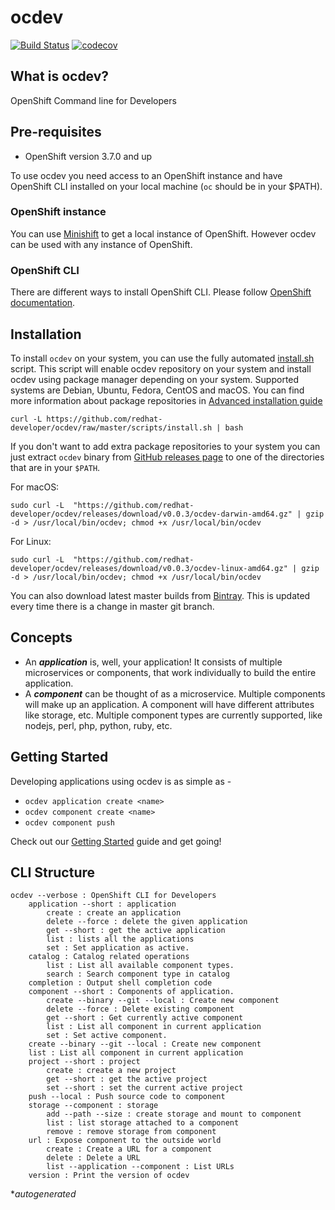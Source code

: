 # ocdev
[![Build Status](https://travis-ci.org/redhat-developer/ocdev.svg?branch=master)](https://travis-ci.org/redhat-developer/ocdev) [![codecov](https://codecov.io/gh/redhat-developer/ocdev/branch/master/graph/badge.svg)](https://codecov.io/gh/redhat-developer/ocdev)

## What is ocdev?
OpenShift Command line for Developers

## Pre-requisites
- OpenShift version 3.7.0 and up

To use ocdev you need access to an OpenShift instance and have OpenShift CLI installed on your local machine (`oc` should be in your $PATH).

### OpenShift instance
You can use [Minishift](https://docs.openshift.org/latest/minishift/index.html) to get a local instance of OpenShift. However ocdev can be used with any instance of OpenShift.

### OpenShift CLI
There are different ways to install OpenShift CLI. 
Please follow [OpenShift documentation](https://docs.openshift.org/latest/cli_reference/get_started_cli.html#installing-the-cli).

## Installation
To install `ocdev` on your system, you can use the fully automated [install.sh](./scripts/install.sh) script.
This script will enable ocdev repository on your system and install ocdev using package manager depending on your system.
Supported systems are Debian, Ubuntu, Fedora, CentOS and macOS. You can find more information about package repositories in 
[Advanced installation guide](./docs/advanced-installation-guide.md)

```
curl -L https://github.com/redhat-developer/ocdev/raw/master/scripts/install.sh | bash
```


If you don't want to add extra package repositories to your system you can just extract  `ocdev` binary from [GitHub releases page](https://github.com/redhat-developer/ocdev/releases) to one of the directories that are in your `$PATH`.

For macOS:

```
sudo curl -L  "https://github.com/redhat-developer/ocdev/releases/download/v0.0.3/ocdev-darwin-amd64.gz" | gzip -d > /usr/local/bin/ocdev; chmod +x /usr/local/bin/ocdev
```

For Linux:
```
sudo curl -L  "https://github.com/redhat-developer/ocdev/releases/download/v0.0.3/ocdev-linux-amd64.gz" | gzip -d > /usr/local/bin/ocdev; chmod +x /usr/local/bin/ocdev
```

You can also download latest master builds from [Bintray](https://dl.bintray.com/ocdev/ocdev/latest/). This is updated every time there is a change in master git branch.



## Concepts
- An **_application_** is, well, your application! It consists of multiple microservices or components, that work individually to build the entire application.
- A **_component_** can be thought of as a microservice. Multiple components will make up an application. A component will have different attributes like storage, etc.
Multiple component types are currently supported, like nodejs, perl, php, python, ruby, etc.

## Getting Started
Developing applications using ocdev is as simple as -
- `ocdev application create <name>`
- `ocdev component create <name>`
- `ocdev component push`

Check out our [Getting Started](docs/getting-started.md) guide and get going!

## CLI Structure
```
ocdev --verbose : OpenShift CLI for Developers                 
    application --short : application                          
        create : create an application                         
        delete --force : delete the given application          
        get --short : get the active application               
        list : lists all the applications                      
        set : Set application as active.                       
    catalog : Catalog related operations                       
        list : List all available component types.             
        search : Search component type in catalog              
    completion : Output shell completion code                  
    component --short : Components of application.             
        create --binary --git --local : Create new component   
        delete --force : Delete existing component             
        get --short : Get currently active component           
        list : List all component in current application       
        set : Set active component.                            
    create --binary --git --local : Create new component       
    list : List all component in current application           
    project --short : project  
        create : create a new project                          
        get --short : get the active project                   
        set --short : set the current active project           
    push --local : Push source code to component               
    storage --component : storage                              
        add --path --size : create storage and mount to component                                                              
        list : list storage attached to a component            
        remove : remove storage from component                 
    url : Expose component to the outside world                
        create : Create a URL for a component                  
        delete : Delete a URL  
        list --application --component : List URLs             
    version : Print the version of ocdev                       
```
*_autogenerated_
